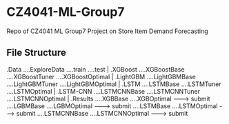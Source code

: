 # CZ4041-ML-Group7
Repo of CZ4041 ML Group7 Project on Store Item Demand Forecasting

## File Structure
.Data
....ExploreData
....train
....test
|
.XGBoost
....XGBoostBase
....XGBoostTuner
....XGBoostOptimal
|
.LightGBM
....LightGBMBase
....LightGBMTuner
....LightGBMOptimal
|
.LSTM
....LSTMBase
....LSTMTuner
....LSTMOptimal
|
.LSTM-CNN
....LSTMCNNBase
....LSTMCNNTuner
....LSTMCNNOptimal
|
.Results
....XGBBase
....XGBOptimal ---> submit
....LGBMBase
....LGBMOptimal ---> submit
....LSTMBase
....LSTMOptimal ---> submit
....LSTMCNNBase
....LSTMCNNOptimal ---> submit

